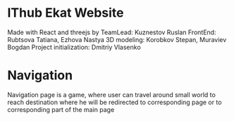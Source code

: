 # IThub Ekat Website

Made with React and threejs by
TeamLead: Kuznestov Ruslan
FrontEnd: Rubtsova Tatiana, Ezhova Nastya
3D modeling: Korobkov Stepan, Muraviev Bogdan
Project initialization: Dmitriy Vlasenko

# Navigation
Navigation page is a game, where user can travel around small world to reach destination where he will be redirected to corresponding page or to corresponding part of the main page
